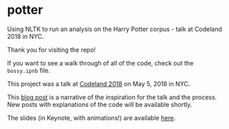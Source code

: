 # potter
Using NLTK to run an analysis on the Harry Potter corpus - talk at Codeland 2018 in NYC.

Thank you for visiting the repo!

If you want to see a walk through of all of the code, check out the `bossy.ipnb` file.

This project was a talk at [Codeland 2018](http://codelandconf.com/speakers/eleanor-stribling/) on May 5, 2018 in NYC.  

This [blog post](https://medium.com/agatha-codes/a-bossy-sort-of-voice-3c3a18de3093) is a narrative of the inspiration for the talk and the process.  New posts with explanations of the code will be available shortly.

The slides (in Keynote, with animations!) are available [here](https://drive.google.com/file/d/1EZJD87HgGWOnakj6lG308fNSECr_Qoyf/view?usp=sharing).
